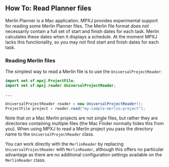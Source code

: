 ## How To: Read Planner files
Merlin Planner is a Mac application. MPXJ provides experimental support for reading some Merlin Planner files.
The Merlin file format does not necessarily contain a full set of start and finish dates for each task.
Merlin calculates these dates when it displays a schedule. At the moment MPXJ lacks this functionality, so
you may not find start and finish dates for each task.



### Reading Merlin files
The simplest way to read a Merlin file is to use the `UniversalProjectReader`:

```java
import net.sf.mpxj.ProjectFile;
import net.sf.mpxj.reader.UniversalProjectReader;

...

UniversalProjectReader reader = new UniversalProjectReader();
ProjectFile project = reader.read("my-sample-merlin-project");
```

Note that on a Mac Merlin projects are not single files, but rather they are directories
containing multiple files (the Mac Finder normally hides this from you). When using MPXJ
to read a Merlin project you pass the directory name to the `UniversalProjectReader` class.

You can work directly with the `MerlinReader` by replacing `UniversalProjectReader` with `MerlinReader`,
although this offers no particular advantage as there are no additional configuration settings available on the `MerlinReader` class.

